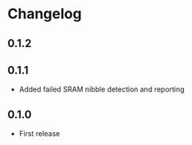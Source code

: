 # Changelog

## 0.1.2



## 0.1.1

- Added failed SRAM nibble detection and reporting

## 0.1.0

- First release